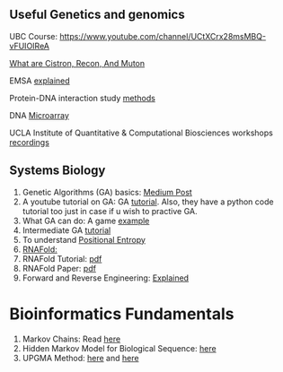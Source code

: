 ## Useful Genetics and genomics

UBC Course: https://www.youtube.com/channel/UCtXCrx28msMBQ-vFUIOIReA

[What are Cistron, Recon, And Muton](https://www.chegg.com/homework-help/definitions/cistron-recon-and-muton-14)

EMSA [explained](https://www.youtube.com/watch?v=G7VZfFM5YM8)

Protein-DNA interaction study [methods](https://www.youtube.com/watch?v=thd6aPeS4nU)

DNA [Microarray](https://www.youtube.com/watch?v=6ZzFihESjp0)

UCLA Institute of Quantitative & Computational Biosciences workshops [recordings](https://qcb.ucla.edu/collaboratory/workshops/w1-intro-to-unix-command-line/)

## Systems Biology

1. Genetic Algorithms (GA) basics: [Medium Post](https://towardsdatascience.com/introduction-to-genetic-algorithms-including-example-code-e396e98d8bf3)
2. A youtube tutorial on GA: GA [tutorial](https://www.youtube.com/watch?v=uQj5UNhCPuo). Also, they have a python code tutorial too just in case if u wish to practive GA.
3. What GA can do: A game [example](https://www.youtube.com/watch?v=Gl3EjiVlz_4)
4. Intermediate GA [tutorial](https://www.youtube.com/watch?v=7J-DfS52bnI)
5. To understand [Positional Entropy](https://youtu.be/Prfg9nN2v0k)
6. [RNAFold:](https://slideplayer.com/slide/4805673/)
7. RNAFold Tutorial: [pdf](https://algosb2019.sciencesconf.org/data/RNAtutorial.pdf)
8. RNAFold Paper: [pdf](https://www.ncbi.nlm.nih.gov/pmc/articles/PMC1370799/)
9. Forward and Reverse Engineering: [Explained](https://techdifferences.com/difference-between-forward-engineering-and-reverse-engineering.html)


# Bioinformatics Fundamentals

1. Markov Chains: Read [here](https://towardsdatascience.com/introduction-to-markov-chains-50da3645a50d)
2. Hidden Markov Model for Biological Sequence: [here](https://towardsdatascience.com/hidden-markov-model-applied-to-biological-sequence-373d2b5a24c)
3. UPGMA Method: [here](https://www.youtube.com/watch?v=c2y9s_E2184) and [here](http://www.slimsuite.unsw.edu.au/teaching/upgma/)
